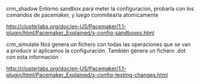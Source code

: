 crm_shadow
Entorno sandbox para meter la configuracion, probarla con los comandos de pacemaker, y luego commitearla atomicamente

http://clusterlabs.org/doc/en-US/Pacemaker/1.1-plugin/html/Pacemaker_Explained/s-config-sandboxes.html


crm_simulate
Nos genera un fichero con todas las operaciones que se van a producir si aplicamos la configuración.
También genera un fichero .dot con esta información

http://clusterlabs.org/doc/en-US/Pacemaker/1.1-plugin/html/Pacemaker_Explained/s-config-testing-changes.html
